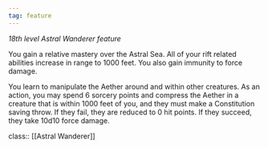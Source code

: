 ```yaml
---
tag: feature
---
```


_18th level Astral Wanderer feature_ 

You gain a relative mastery over the Astral Sea. All of your rift related abilities increase in range to 1000 feet. You also gain immunity to force damage.

You learn to manipulate the Aether around and within other creatures. As an action, you may spend 6 sorcery points and compress the Aether in a creature that is within 1000 feet of you, and they must make a Constitution saving throw. If they fail, they are reduced to 0 hit points. If they succeed, they take 10d10 force damage.

class:: [[Astral Wanderer]]